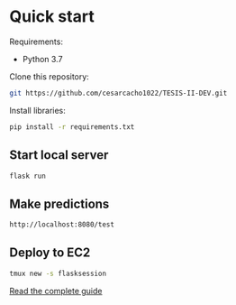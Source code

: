 # Quick start

Requirements:

- Python 3.7

Clone this repository:

```bash
git https://github.com/cesarcacho1022/TESIS-II-DEV.git
```

Install libraries:

```bash
pip install -r requirements.txt
```

## Start local server

```bash
flask run
```

## Make predictions

```bash
http://localhost:8080/test
```

## Deploy to EC2

```bash
tmux new -s flasksession
```

[Read the complete guide](https://levelup.gitconnected.com/how-to-deploy-a-flask-application-on-amazon-ec2-38837df3fa52)
